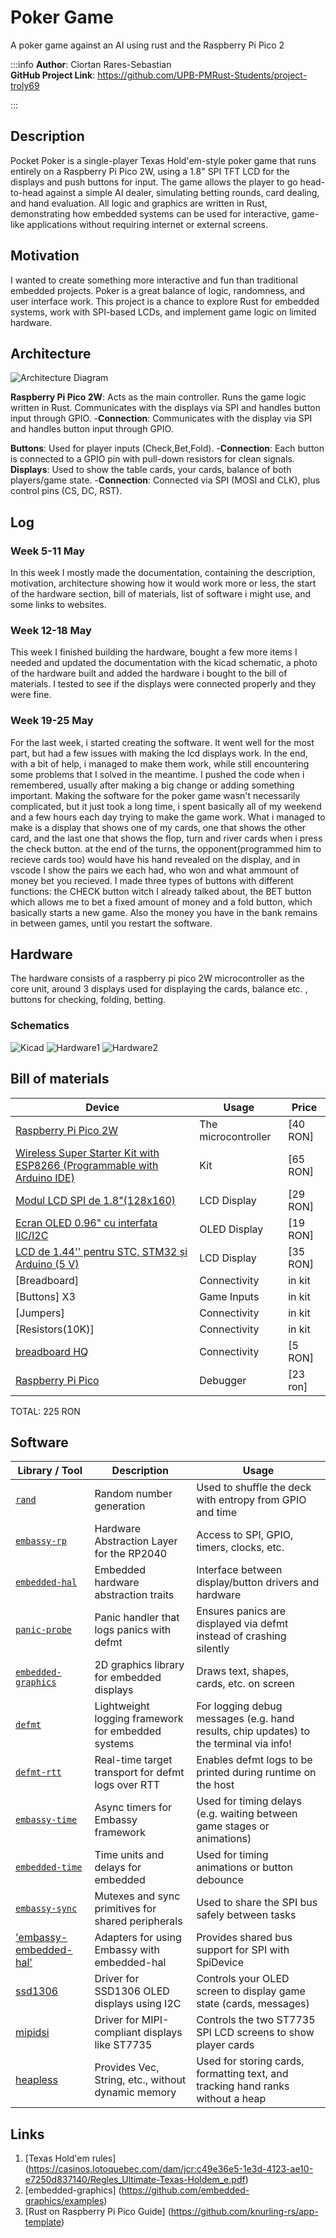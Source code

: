 # Poker Game
A poker game against an AI using rust and the Raspberry Pi Pico 2

:::info
**Author**: Ciortan Rares-Sebastian \
**GitHub Project Link**:  https://github.com/UPB-PMRust-Students/project-troly69

:::

## Description
Pocket Poker is a single-player Texas Hold'em-style poker game that runs entirely on a Raspberry Pi Pico 2W, using a 1.8" SPI TFT LCD for the displays and push buttons for input. The game allows the player to go head-to-head against a simple AI dealer, simulating betting rounds, card dealing, and hand evaluation. All logic and graphics are written in Rust, demonstrating how embedded systems can be used for interactive, game-like applications without requiring internet or external screens.

## Motivation
I wanted to create something more interactive and fun than traditional embedded projects. Poker is a great balance of logic, randomness, and user interface work. This project is a chance to explore Rust for embedded systems, work with SPI-based LCDs, and implement game logic on limited hardware.

## Architecture
![Architecture Diagram](Poker.webp)

**Raspberry Pi Pico 2W**: Acts as the main controller. Runs the game logic written in Rust. Communicates with the displays via SPI and handles button input through GPIO.
-**Connection**: Communicates with the display via SPI and handles button input through GPIO.

**Buttons**: Used for player inputs (Check,Bet,Fold).
-**Connection**: Each button is connected to a GPIO pin with pull-down resistors for clean signals.
**Displays**: Used to show the table cards, your cards, balance of both players/game state.
-**Connection**: Connected via SPI (MOSI and CLK), plus control pins (CS, DC, RST).

## Log
### Week 5-11 May
In this week I mostly made the documentation, containing the description, motivation, architecture showing how it would work more or less, the start of the hardware section, bill of materials, list of software i might use, and some links to websites.
### Week 12-18 May
This week I finished building the hardware, bought a few more items I needed and updated the documentation with the kicad schematic, a photo of the hardware built and added the hardware i bought to the bill of materials. I tested to see if the displays were connected properly and they were fine.
### Week 19-25 May
For the last week, i started creating the software. It went well for the most part, but had a few issues with making the lcd displays work. In the end, with a bit of help, i managed to make them work, while still encountering some problems that I solved in the meantime. I pushed the code when i remembered, usually after making a big change or adding something important. Making the software for the poker game wasn't necessarily complicated, but it just took a long time, i spent basically all of my weekend and a few hours each day trying to make the game work. What i managed to make is a display that shows one of my cards, one that shows the other card, and the last one that shows the flop, turn and river cards when i press the check button. at the end of the turns, the opponent(programmed him to recieve cards too) would have his hand revealed on the display, and in vscode I show the pairs we each had, who won and what ammount of money bet you recieved. I made three types of buttons with different functions: the CHECK button witch I already talked about, the BET button which allows me to bet a fixed amount of money and a fold button, which basically starts a new game.
Also the money you have in the bank remains in between games, until you restart the software. 

## Hardware
The hardware consists of a raspberry pi pico 2W microcontroller as the core unit, around 3 displays used for displaying the cards, balance etc. , buttons for checking, folding, betting.

### Schematics
![Kicad](kicad_project.svg)
![Hardware1](Poza_Bomba_1.webp)
![Hardware2](Poza_Bomba_2.webp)

## Bill of materials
| Device                                                  | Usage                        | Price                           |
|---------------------------------------------------------|------------------------------|---------------------------------|
| [Raspberry Pi Pico 2W](https://www.optimusdigital.ro/ro/placi-raspberry-pi/13327-raspberry-pi-pico-2-w.html?search_query=raspberry+pi+pico+2W&results=26) | The microcontroller | [40 RON] 
[Wireless Super Starter Kit with ESP8266 (Programmable with Arduino IDE)](https://www.optimusdigital.ro/ro/kituri-optimus-digital/7356-kit-wireless-super-starter-cu-esp8266.html?search_query=Wireless+Super+Starter+Kit+with+ESP8266+%28Programmable+with+Arduino+IDE%29&results=1) | Kit  | [65 RON] 
[Modul LCD SPI de 1.8"(128x160)](https://www.optimusdigital.ro/ro/optoelectronice-lcd-uri/1311-modul-lcd-spi-de-18-128x160.html?search_query=lcd&results=217) | LCD Display | [29 RON] 
[Ecran OLED 0.96" cu interfata IIC/I2C](https://www.bitmi.ro/componente-electronice/ecran-oled-0-96-cu-interfata-iic-i2c-10488.html) | OLED Display | [19 RON]
[LCD de 1.44'' pentru STC, STM32 și Arduino (5 V)](https://www.optimusdigital.ro/ro/optoelectronice-lcd-uri/8589-lcd-de-144-pentru-stc-stm32-i-arduino-5-v.html?search_query=LCD+de+1.44%27%27+pentru+STC%2C+STM32+%C8%99i+Arduino+%285+V%29+&results=4) | LCD Display | [35 RON]
[Breadboard] | Connectivity | in kit 
[Buttons] X3| Game Inputs | in kit 
[Jumpers] | Connectivity | in kit
[Resistors(10K)] | Connectivity | in kit
[breadboard HQ](https://www.optimusdigital.ro/ro/cautare?controller=search&orderby=position&orderway=desc&search_query=breadboard+400+points&submit_search=) | Connectivity | [5 RON]
[Raspberry Pi Pico](https://www.optimusdigital.ro/ro/placi-raspberry-pi/12024-raspberry-pi-pico-728886755172.html?search_query=pi+pico&results=33) | Debugger | [23 ron]
TOTAL: 225 RON

## Software

| Library / Tool                                                    | Description                                   | Usage                                                     |
| ----------------------------------------------------------------- | --------------------------------------------- | --------------------------------------------------------- |
| [`rand`](https://crates.io/crates/rand)                     | Random number generation | Used to shuffle the deck with entropy from GPIO and time
| [`embassy-rp`](https://crates.io/crates/embassy-rp)               | Hardware Abstraction Layer for the RP2040     | Access to SPI, GPIO, timers, clocks, etc.                 |
| [`embedded-hal`](https://crates.io/crates/embedded-hal)           | Embedded hardware abstraction traits          | Interface between display/button drivers and hardware     |
| [`panic-probe`](https://crates.io/crates/panic-probe)               | Panic handler that logs panics with defmt           | Ensures panics are displayed via defmt instead of crashing silently          |
| [`embedded-graphics`](https://crates.io/crates/embedded-graphics) | 2D graphics library for embedded displays     | Draws text, shapes, cards, etc. on screen                 |
| [`defmt`](https://crates.io/crates/defmt)                   | Lightweight logging framework for embedded systems   | For logging debug messages (e.g. hand results, chip updates) to the terminal via info!                   |
| [`defmt-rtt`](https://crates.io/search?q=defmt-rtt)             | Real-time target transport for defmt logs over RTT                  | Enables defmt logs to be printed during runtime on the host                       |
| [`embassy-time`](https://crates.io/crates/embassy-time)               | Async timers for Embassy framework                    | Used for timing delays (e.g. waiting between game stages or animations)                         |
| [`embedded-time`](https://crates.io/crates/embedded-time)         | Time units and delays for embedded            | Used for timing animations or button debounce             |
| [`embassy-sync`](https://crates.io/crates/embassy-sync)      | Mutexes and sync primitives for shared peripherals | Used to share the SPI bus safely between tasks   |
| ['embassy-embedded-hal'](https://crates.io/crates/embassy-embedded-hal) | Adapters for using Embassy with embedded-hal | Provides shared bus support for SPI with SpiDevice |
| [ssd1306](https://crates.io/crates/ssd1306) | Driver for SSD1306 OLED displays using I2C | Controls your OLED screen to display game state (cards, messages) |
| [mipidsi](https://crates.io/crates/mipidsi) | Driver for MIPI-compliant displays like ST7735 | Controls the two ST7735 SPI LCD screens to show player cards |
| [heapless](https://crates.io/crates/heapless) | Provides Vec, String, etc., without dynamic memory | Used for storing cards, formatting text, and tracking hand ranks without a heap |

## Links

1. [Texas Hold'em rules] (https://casinos.lotoquebec.com/dam/jcr:c49e36e5-1e3d-4123-ae10-e7250d837140/Regles_Ultimate-Texas-Holdem_e.pdf)
2. [embedded-graphics] (https://github.com/embedded-graphics/examples)
3. [Rust on Raspberry Pi Pico Guide] (https://github.com/knurling-rs/app-template)